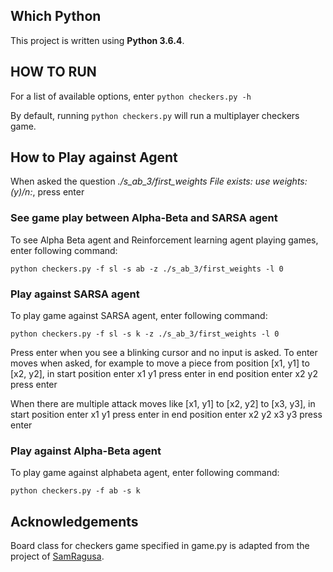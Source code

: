 
## Which Python

This project is written using **Python 3.6.4**.

## HOW TO RUN

For a list of available options, enter `python checkers.py -h`

By default, running `python checkers.py` will run a multiplayer checkers game.


## How to Play against Agent

When asked the question *./s_ab_3/first_weights File exists: use weights:(y)/n:*, press enter


### See game play between Alpha-Beta and SARSA agent
To see Alpha Beta agent and Reinforcement learning agent playing games, enter following command:

`python checkers.py -f sl -s ab -z ./s_ab_3/first_weights -l 0`


### Play against SARSA agent
To play game against SARSA agent, enter following command:

`python checkers.py -f sl -s k -z ./s_ab_3/first_weights -l 0`


Press enter when you see a blinking cursor and no input is asked.
To enter moves when asked, for example to move a piece from position [x1, y1] to [x2, y2], 
in start position enter x1 y1 press enter
in end position enter x2 y2 press enter

When there are multiple attack moves like [x1, y1] to [x2, y2] to [x3, y3],
in start position enter x1 y1 press enter
in end position enter x2 y2 x3 y3 press enter


### Play against Alpha-Beta agent
To play game against alphabeta agent, enter following command:

`python checkers.py -f ab -s k`


## Acknowledgements

Board class for checkers game specified in game.py is adapted from the project of [SamRagusa](https://github.com/SamRagusa/Checkers-Reinforcement-Learning).
